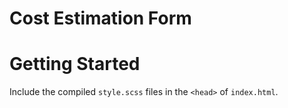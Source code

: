 # Cost Estimation Form

# Getting Started
Include the compiled `style.scss` files in the `<head>` of `index.html`.
